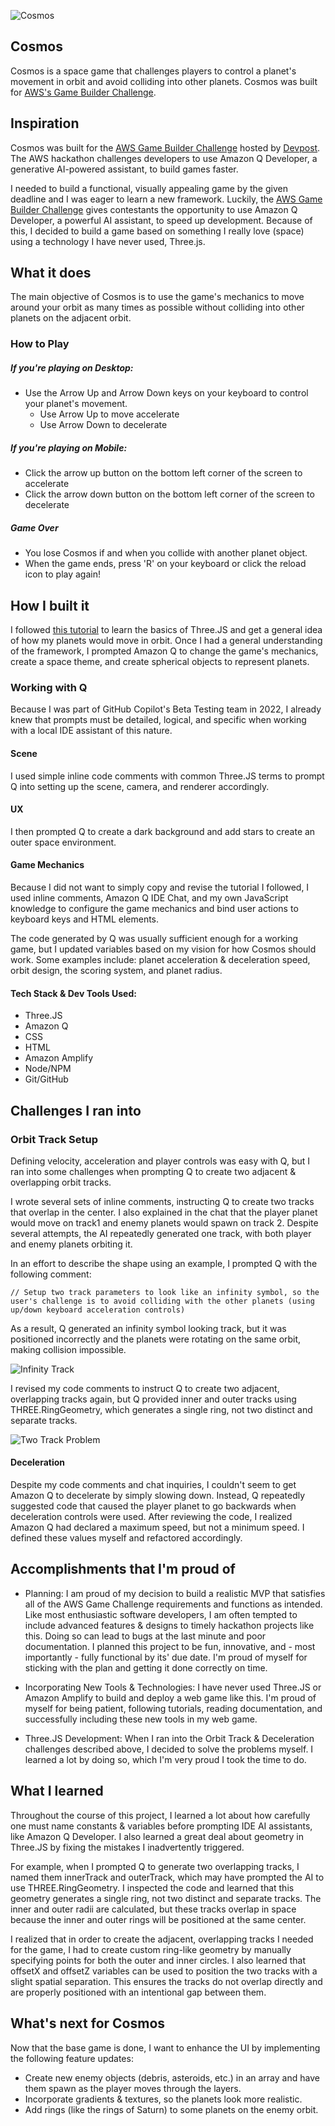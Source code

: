 ![Cosmos](https://i.im.ge/2025/01/12/z4hLTm.Your-paragraph-text.png)

## Cosmos

Cosmos is a space game that challenges players to control a planet's movement in orbit and avoid colliding into other planets. Cosmos was built for [AWS's Game Builder Challenge](https://awsdevchallenge.devpost.com/?ref_feature=challenge&ref_medium=your-open-hackathons&ref_content=Submissions+open).

## Inspiration

Cosmos was built for the [AWS Game Builder Challenge](https://awsdevchallenge.devpost.com/?ref_feature=challenge&ref_medium=your-open-hackathons&ref_content=Submissions+open) hosted by [Devpost](https://awsdevchallenge.devpost.com/?ref_feature=challenge&ref_medium=your-open-hackathons&ref_content=Submissions+open). The AWS hackathon challenges developers to  use Amazon Q Developer, a generative AI-powered assistant, to build games faster. 

I needed to build a functional, visually appealing game by the given deadline and I was eager to learn a new framework. Luckily, the [AWS Game Builder Challenge](https://awsdevchallenge.devpost.com/?ref_feature=challenge&ref_medium=your-open-hackathons&ref_content=Submissions+open) gives contestants the opportunity to use Amazon Q Developer, a powerful AI assistant, to speed up development. Because of this, I decided to build a game based on something I really love (space) using a technology I have never used, Three.js.

## What it does

The main objective of Cosmos is to use the game's mechanics to move around your orbit as many times as possible without colliding into other planets on the adjacent orbit.

### How to Play
##### **If you're playing on Desktop:**
- Use the Arrow Up and Arrow Down keys on your keyboard to control your planet's movement. 
  - Use Arrow Up to move accelerate 
  - Use Arrow Down to decelerate
  
##### **If you're playing on Mobile:**
- Click the arrow up button on the bottom left corner of the screen to accelerate
- Click the arrow down button on the bottom left corner of the screen to decelerate

##### Game Over
- You lose Cosmos if and when you collide with another planet object.
- When the game ends, press 'R' on your keyboard or click the reload icon to play again!

## How I built it

I followed [this tutorial](https://www.youtube.com/watch?v=JhgBwJn1bQw) to learn the basics of Three.JS and get a general idea of how my planets would move in orbit. Once I had a general understanding of the framework, I prompted Amazon Q to change the game's mechanics, create a space theme, and create spherical objects to represent planets.

### Working with Q

Because I was part of GitHub Copilot's Beta Testing team in 2022, I already knew that prompts must be detailed, logical, and specific when working with a local IDE assistant of this nature.

#### Scene

I used simple inline code comments with common Three.JS terms to prompt Q into setting up the scene, camera, and renderer accordingly. 

#### UX 

I then prompted Q to create a dark background and add stars to create an outer space environment.

#### Game Mechanics

Because I did not want to simply copy and revise the tutorial I followed, I used inline comments, Amazon Q IDE Chat, and my own JavaScript knowledge to configure the game mechanics and bind user actions to keyboard keys and HTML elements. 

The code generated by Q was usually sufficient enough for a working game, but I updated variables based on my  vision for how Cosmos should work. Some examples include: planet acceleration & deceleration speed, orbit design, the scoring system, and planet radius.

#### Tech Stack & Dev Tools Used:

- Three.JS
- Amazon Q
- CSS
- HTML
- Amazon Amplify
- Node/NPM
- Git/GitHub

## Challenges I ran into

### Orbit Track Setup

Defining velocity, acceleration and player controls was easy with Q, but I ran into some challenges when prompting Q to create two adjacent & overlapping orbit tracks.

I wrote several sets of inline comments, instructing Q to create two tracks that overlap in the center. I also explained in the chat that the player planet would move on track1 and enemy planets would spawn on track 2. Despite several attempts, the AI repeatedly generated one track, with both player and enemy planets orbiting it.

In an effort to describe the shape using an example, I prompted Q with the following comment:

```// Setup two track parameters to look like an infinity symbol, so the user's challenge is to avoid colliding with the other planets (using up/down keyboard acceleration controls)```

As a result, Q generated an infinity symbol looking track, but it was positioned incorrectly and the planets were rotating on the same orbit, making collision impossible.

![Infinity Track](https://i.im.ge/2025/01/14/zBFkLX.infinity-track-q-1.gif)

I revised my code comments to instruct Q to create two adjacent, overlapping tracks again, but Q provided inner and outer tracks using THREE.RingGeometry, which generates a single ring, not two distinct and separate tracks. 

![Two Track Problem](https://i.im.ge/2025/01/14/zBOSRc.two-track-problem.gif)

#### Deceleration

Despite my code comments and chat inquiries, I couldn't seem to get Amazon Q to decelerate by simply slowing down. Instead, Q repeatedly suggested code that caused the player planet to go backwards when deceleration controls were used. After reviewing the code, I realized Amazon Q had declared a maximum speed, but not a minimum speed. I defined these values myself and refactored accordingly.

## Accomplishments that I'm proud of

- Planning: I am proud of my decision to build a realistic MVP that satisfies all of the AWS Game Challenge requirements and functions as intended. Like most enthusiastic software developers, I am often tempted to include advanced features & designs to timely hackathon projects like this. Doing so can lead to bugs at the last minute and poor documentation. I planned this project to be fun, innovative, and - most importantly - fully functional by its' due date. I'm proud of myself for sticking with the plan and getting it done correctly on time.

- Incorporating New Tools & Technologies:  I have never used Three.JS or Amazon Amplify to build and deploy a web game like this. I'm proud of myself for being patient, following tutorials, reading documentation, and successfully including these new tools in my web game.  

- Three.JS Development:  When I ran into the Orbit Track & Deceleration challenges described above, I decided to solve the problems myself. I learned a lot by doing so, which I'm very proud I took the time to do.

## What I learned

Throughout the course of this project, I learned a lot about how carefully one must name constants & variables before prompting IDE AI assistants, like Amazon Q Developer. I also learned a great deal about geometry in Three.JS by fixing the mistakes I inadvertently triggered.

For example, when I prompted Q to generate two overlapping tracks, I named them innerTrack and outerTrack, which may have prompted the AI to use THREE.RingGeometry. I inspected the code and learned that this geometry generates a single ring, not two distinct and separate tracks. The inner and outer radii are calculated, but these tracks overlap in space because the inner and outer rings will be positioned at the same center. 

I realized that in order to create the adjacent, overlapping tracks I needed for the game, I had to create custom ring-like geometry by manually specifying points for both the outer and inner circles. I also learned that  offsetX and offsetZ variables can be used to position the two tracks with a slight spatial separation. This ensures the tracks do not overlap directly and are properly positioned with an intentional gap between them.

## What's next for Cosmos

Now that the base game is done, I want to enhance the UI by implementing the following feature updates:
- Create new enemy objects (debris, asteroids, etc.) in an array and have them spawn as the player moves through the layers.
- Incorporate gradients & textures, so the planets look more realistic.
- Add rings (like the rings of Saturn) to some planets on the enemy orbit.   